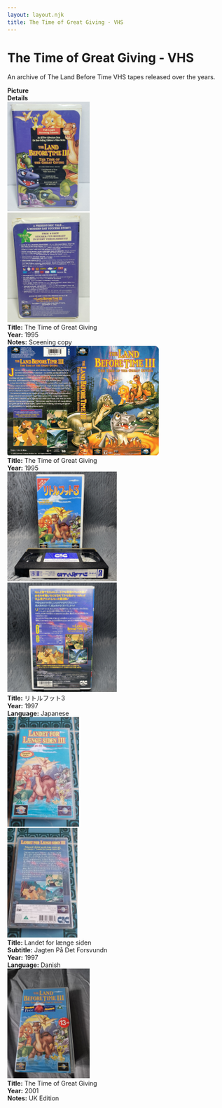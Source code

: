 ```yaml
---
layout: layout.njk
title: The Time of Great Giving - VHS
---
```


# The Time of Great Giving - VHS

An archive of The Land Before Time VHS tapes released over the years.

<div class="item-table">
  <div class="item-header">
    <div class="item-image"><strong>Picture</strong></div>
    <div class="item-details"><strong>Details</strong></div>
  </div>
<div class="item-entry" id="lbt3-screener-149">
    <div class="item-image">
      <a href="/images/media/vhs/3/lbt3-screener.jpg" data-lightbox="img" data-title="The Time of Great Giving">
        <div class="img-box">
          <img src="/images/media/vhs/3/lbt3-screener.jpg" alt="The Time of Great Giving" style="height:250px; object-fit:cover;" loading="lazy">
        </div>
      </a>
      <a href="/images/media/vhs/3/lbt3-screener2.jpg" data-lightbox="img" data-title="The Time of Great Giving">
        <div class="img-box">
          <img src="/images/media/vhs/3/lbt3-screener2.jpg" alt="The Time of Great Giving" style="height:250px; object-fit:cover;" loading="lazy">
        </div>
      </a>
    </div>
    <div class="item-details">
      <strong>Title:</strong> The Time of Great Giving<br/>
      <strong>Year:</strong> 1995<br/>
      <strong>Notes:</strong> Sceening copy<br/>
    </div>
  </div>

<div class="item-entry">
  <div class="item-image">
    <a href="/images/media/vhs/3/lbt3-vhs-english.jpg" data-lightbox="img" data-title="The Time of Great Giving">
        <div class="img-box">
          <img src="/images/media/vhs/3/lbt3-vhs-english.jpg" alt="The Time of Great Giving" style="height:250px; object-fit:cover;" loading="lazy">
        </div>
      </a>
  </div>
  <div class="item-details">
    <strong>Title:</strong> The Time of Great Giving<br/>
      <strong>Year:</strong> 1995<br/>
  </div>
</div>
<div class="item-entry" id="lbt3-ja-back-318">
    <div class="item-image">
      <a href="/images/media/vhs/3/lbt3-ja-front.jpg" data-lightbox="img" data-title="リトルフット3">
        <div class="img-box">
          <img src="/images/media/vhs/3/lbt3-ja-front.jpg" alt="リトルフット3" style="height:250px; object-fit:cover;" loading="lazy"/>
        </div>
      </a>
      <a href="/images/media/vhs/3/lbt3-ja-back.jpg" data-lightbox="img" data-title="リトルフット3">
        <div class="img-box">
          <img src="/images/media/vhs/3/lbt3-ja-back.jpg" alt="リトルフット3" style="height:250px; object-fit:cover;" loading="lazy"/>
        </div>
      </a>
    </div>
    <div class="item-details">
      <strong>Title:</strong> リトルフット3<br/>
      <strong>Year:</strong> 1997<br/>
      <strong>Language:</strong> Japanese<br/>
    </div>
  </div>

<div class="item-entry" id="lbt3-dk-289">
    <div class="item-image">
      <a href="/images/media/vhs/3/lbt3-dk.jpg" data-lightbox="img" data-title="Landet for længe siden">
        <div class="img-box">
          <img src="/images/media/vhs/3/lbt3-dk.jpg" alt="Landet for længe siden" style="height:250px; object-fit:cover;" loading="lazy"/>
        </div>
      </a>
      <a href="/images/media/vhs/3/lbt3-dk2.jpg" data-lightbox="img" data-title="Landet for længe siden">
        <div class="img-box">
          <img src="/images/media/vhs/3/lbt3-dk2.jpg" alt="Landet for længe siden" style="height:250px; object-fit:cover;" loading="lazy"/>
        </div>
      </a>
    </div>
    <div class="item-details">
      <strong>Title:</strong> Landet for længe siden<br/>
      <strong>Subtitle:</strong> Jagten På Det Forsvundn<br/>
      <strong>Year:</strong> 1997<br/>
      <strong>Language:</strong> Danish<br/>
    </div>
  </div>

  <div class="item-entry">
  <div class="item-image">
    <a href="/images/media/vhs/3/lbt3-uk.jpg" data-lightbox="img" data-title="The Time of Great Giving">
        <div class="img-box">
          <img src="/images/media/vhs/3/lbt3-uk.jpg" alt="The Time of Great Giving" style="height:250px; object-fit:cover;" loading="lazy">
        </div>
      </a>
  </div>
  <div class="item-details">
    <strong>Title:</strong> The Time of Great Giving<br/>
      <strong>Year:</strong> 2001<br/>
      <strong>Notes:</strong> UK Edition<br/>
  </div>
</div>




</div>
</div>